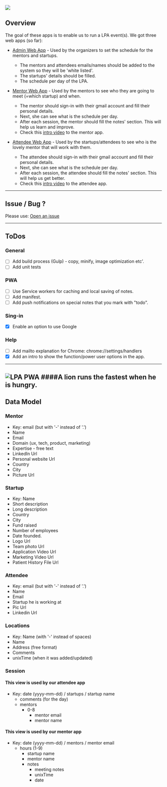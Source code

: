 ![](https://developers.google.com/startups/images/logo-launch.svg)
## Overview

The goal of these apps is to enable us to run a LPA event(s).
We got three web apps (so far):

* [Admin Web App](https://lpa-1.firebaseapp.com/) - Used by the organizers to set the schedule for the mentors and startups. 
  * The mentors and attendees emails/names should be added to the system so they will be 'white listed'.
  * The startups' details should be filled.
  * The schedule per day of the LPA.

* [Mentor Web App](https://lpa-1.firebaseapp.com/index-mentor.html) - Used by the mentors to see who they are going to meet (=which startup) and when.
  * The mentor should sign-in with their gmail account and fill their personal details.
  * Next, she can see what is the schedule per day.
  * After each session, the mentor should fill the notes' section. This will help us learn and improve.
  * Check this [intro video](https://youtu.be/trJcLl413hg) to the mentor app.


* [Attendee Web App](https://lpa-1.firebaseapp.com/startup.html) - Used by the startups/attendees to see who is the lovely mentor that will work with them.
  * The attendee should sign-in with their gmail account and fill their personal details.
  * Next, she can see what is the schedule per day.
  * After each session, the attendee should fill the notes' section. This will help us get better.
  * Check this [intro video](https://youtu.be/psdF_o25dJc) to the attendee app.

-----

## Issue / Bug ?
Please use: [Open an issue](https://github.com/greenido/lpa-1/issues)

-----
## ToDos

### General
* [ ] Add build process (Gulp) - copy, minify, image optimization etc'.
* [ ] Add unit tests

### PWA
* [ ] Use Service workers for caching and local saving of notes.
* [ ] Add manifest.
* [ ] Add push notifications on special notes that you mark with "todo".

### Sing-in
* [x] Enable an option to use Google

### Help 
* [ ] Add mailto explanation for Chrome: chrome://settings/handlers
* [x] Add an intro to show the function/power user options in the app.

-----

![LPA PWA](https://lpa-1.firebaseapp.com/img/lion-hd.jpeg)
####A lion runs the fastest when he is hungry. 
-----

## Data Model

### Mentor 
* Key: email (but with '-' instead of '.')
* Name
* Email
* Domain (ux, tech, product, marketing)
* Expertise - free text
* LinkedIn Url
* Personal website Url 
* Country
* City
* Picture Url

### Startup
* Key: Name
* Short description
* Long description
* Country
* City
* Fund raised
* Number of employees 
* Date founded. 
* Logo Url
* Team photo Url
* Application Video Url
* Marketing Video Url
* Patient History File Url

### Attendee
* Key: email (but with '-' instead of '.')
* Name
* Email
* Startup he is working at
* Pic Url
* Linkedin Url

### Locations
* Key: Name (with '-' instead of spaces)
* Name
* Address (free format)
* Comments
* unixTime (when it was added/updated) 


### Session

#### This view is used by our attendee app
* Key: date (yyyy-mm-dd) / startups / startup name 
  * comments (for the day)
  * mentors
    * 0-8
      * mentor email
      * mentor name

#### This view is used by our mentor app
* Key: date (yyyy-mm-dd) / mentors / mentor email 
  * hours (1-9)
    * startup name
    * mentor name
    * notes 
      * meeting notes
      * unixTime 
      * date



